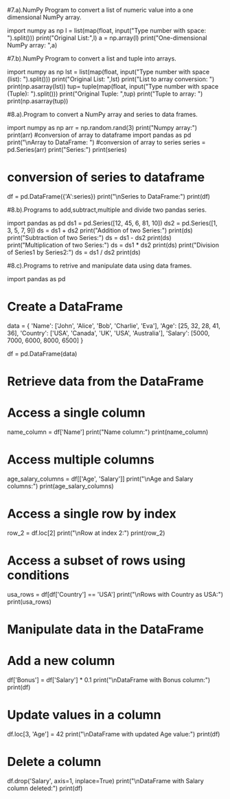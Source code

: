 
#7.a).NumPy Program to convert a list of numeric value into a one dimensional NumPy array.


import numpy as np
l = list(map(float, input("Type number with space: ").split()))
print("Original List:",l)
a = np.array(l)
print("One-dimensional NumPy array: ",a)


#7.b).NumPy Program to convert a list and tuple into arrays.

import numpy as np
lst = list(map(float, input("Type number with space (list): ").split()))
print("Original List: ",lst)
print("List to array conversion: ")
print(np.asarray(lst))
tup= tuple(map(float, input("Type number with space (Tuple): ").split()))
print("Original Tuple: ",tup)
print("Tuple to array: ")
print(np.asarray(tup))


#8.a).Program to convert a NumPy array and series to data frames.

import numpy as np
arr = np.random.rand(3) 
print("Numpy array:")
print(arr)
#conversion of array to dataframe
import pandas as pd 
print("\nArray to DataFrame: ")
#conversion of array to series
series = pd.Series(arr)
print("Series:")
print(series)
# conversion of series to dataframe
df = pd.DataFrame({'A':series})
print("\nSeries to DataFrame:")
print(df)


#8.b).Programs to add,subtract,multiple and divide two pandas series.


import pandas as pd
ds1 = pd.Series([12, 45, 6, 81, 10])
ds2 = pd.Series([1, 3, 5, 7, 9])
ds = ds1 + ds2
print("Addition of two Series:")
print(ds)
print("Subtraction of two Series:")
ds = ds1 - ds2
print(ds)
print("Multiplication of two Series:")
ds = ds1 * ds2
print(ds)
print("Division of Series1 by Series2:")
ds = ds1 / ds2
print(ds)



#8.c).Programs to retrive and manipulate data using data frames.


import pandas as pd

# Create a DataFrame
data = {
    'Name': ['John', 'Alice', 'Bob', 'Charlie', 'Eva'],
    'Age': [25, 32, 28, 41, 36],
    'Country': ['USA', 'Canada', 'UK', 'USA', 'Australia'],
    'Salary': [5000, 7000, 6000, 8000, 6500]
}

df = pd.DataFrame(data)

# Retrieve data from the DataFrame

# Access a single column
name_column = df['Name']
print("Name column:")
print(name_column)

# Access multiple columns
age_salary_columns = df[['Age', 'Salary']]
print("\nAge and Salary columns:")
print(age_salary_columns)

# Access a single row by index
row_2 = df.loc[2]
print("\nRow at index 2:")
print(row_2)

# Access a subset of rows using conditions
usa_rows = df[df['Country'] == 'USA']
print("\nRows with Country as USA:")
print(usa_rows)

# Manipulate data in the DataFrame

# Add a new column
df['Bonus'] = df['Salary'] * 0.1
print("\nDataFrame with Bonus column:")
print(df)

# Update values in a column
df.loc[3, 'Age'] = 42
print("\nDataFrame with updated Age value:")
print(df)

# Delete a column
df.drop('Salary', axis=1, inplace=True)
print("\nDataFrame with Salary column deleted:")
print(df)

















